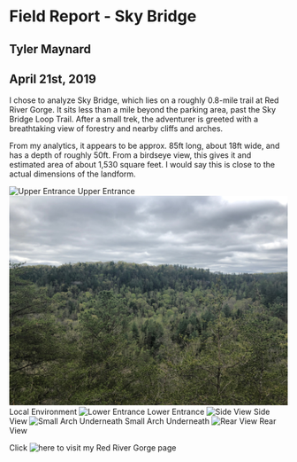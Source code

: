 # Field Report - Sky Bridge
## Tyler Maynard
## April 21st, 2019

I chose to analyze Sky Bridge, which lies on a roughly 0.8-mile trail at Red River Gorge. It sits less than a mile beyond the parking area, past the Sky Bridge Loop Trail. After a small trek, the adventurer is greeted with a breathtaking view of forestry and nearby cliffs and arches.

From my analytics, it appears to be approx. 85ft long, about 18ft wide, and has a depth of roughly 50ft. From a birdseye view, this gives it and estimated area of about 1,530 square feet. I would say this is close to the actual dimensions of the landform.

![Upper Entrance](upper_entrance.JPG)
Upper Entrance
![Local Environment](env.JPG)
Local Environment
![Lower Entrance](lower_entrance.JPG)
Lower Entrance
![Side View](side_view.JPG)
Side View
![Small Arch Underneath](little_arch.JPG)
Small Arch Underneath
![Rear View](rear_view.JPG)
Rear View

Click ![here](tyjmaynard.github.io/rrg) to visit my Red River Gorge page


<!-- title="upper_entrance"  -->
<!-- <img src="https://live.staticflickr.com/65535/33837057308_9ee1ecd4b0_k.jpg" width="2048" height="1536" alt="upper_entrance"></a><script async src="//embedr.flickr.com/assets/client-code.js" charset="utf-8"></script> -->